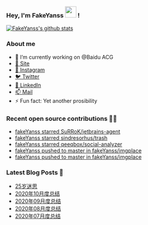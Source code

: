 ### Hey, I'm FakeYanss <img src="https://media.giphy.com/media/hvRJCLFzcasrR4ia7z/giphy.gif" width="30px"> !

[![FakeYanss's github stats](https://github-readme-stats.vercel.app/api?username=fakeyanss)](https://github.com/fakeyanss)

### About me
- 🔭 I’m currently working on @Baidu ACG
- [🦓 Site](https://foreti.me)
- [📸 Instagram](https://www.instagram.com/fakeyanss/)
- [🐦 Twitter](https://twitter.com/fakeYanss)
- [💼 LinkedIn](https://www.linkedin.com/in/foretime) 
- [📫 Mail](mailto:yanshisangc@gmail.com)
- ⚡ Fun fact: Yet another prosibility

### Recent open source contributions 👨‍💻

<!-- GITHUB:START -->
- [fakeYanss starred SuRRoK/jetbrains-agent](https://github.com/SuRRoK/jetbrains-agent)
- [fakeYanss starred sindresorhus/trash](https://github.com/sindresorhus/trash)
- [fakeYanss starred qeeqbox/social-analyzer](https://github.com/qeeqbox/social-analyzer)
- [fakeYanss pushed to master in fakeYanss/imgplace](https://github.com/fakeYanss/imgplace/compare/b9ea2469b4...a41db4113c)
- [fakeYanss pushed to master in fakeYanss/imgplace](https://github.com/fakeYanss/imgplace/compare/d40b08149d...b9ea2469b4)
<!-- GITHUB:END -->

### Latest Blog Posts 📕
<!-- BLOG:START -->
- [25岁迷思](https://foreti.me/blog/2021/01/09/thinking-at-25-years-old/)
- [2020年10月度总结](https://foreti.me/blog/2020/10/28/2020-10-review/)
- [2020年09月度总结](https://foreti.me/blog/2020/10/28/2020-09-review/)
- [2020年08月度总结](https://foreti.me/blog/2020/09/05/2020-08-review/)
- [2020年07月度总结](https://foreti.me/blog/2020/07/29/2020-07-review/)
<!-- BLOG:END -->
